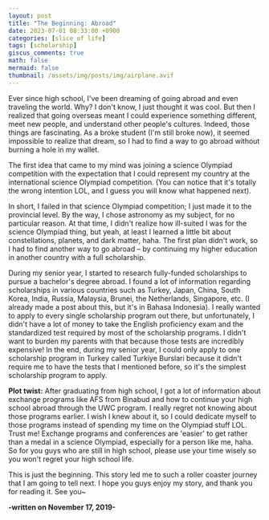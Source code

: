 ```yaml
---
layout: post
title: "The Beginning: Abroad"
date: 2023-07-01 08:33:00 +0900
categories: [slice of life]
tags: [scholarship]
giscus_comments: true
math: false
mermaid: false
thumbnail: /assets/img/posts/img/airplane.avif
---
```


Ever since high school, I've been dreaming of going abroad and even traveling the world. Why? I don't know, I just thought it was cool. But then I realized that going overseas meant I could experience something different, meet new people, and understand other people's cultures. Indeed, those things are fascinating. As a broke student (I'm still broke now), it seemed impossible to realize that dream, so I had to find a way to go abroad without burning a hole in my wallet. 

The first idea that came to my mind was joining a science Olympiad competition with the expectation that I could represent my country at the international science Olympiad competition. (You can notice that it's totally the wrong intention LOL, and I guess you will know what happened next).

In short, I failed in that science Olympiad competition; I just made it to the provincial level. By the way, I chose astronomy as my subject, for no particular reason. At that time, I didn't realize how ill-suited I was for the science Olympiad thing, but yeah, at least I learned a little bit about constellations, planets, and dark matter, haha. The first plan didn't work, so I had to find another way to go abroad – by continuing my higher education in another country with a full scholarship.

During my senior year, I started to research fully-funded scholarships to pursue a bachelor's degree abroad. I found a lot of information regarding scholarships in various countries such as Turkey, Japan, China, South Korea, India, Russia, Malaysia, Brunei, the Netherlands, Singapore, etc. (I already made a post about this, but it's in Bahasa Indonesia). I really wanted to apply to every single scholarship program out there, but unfortunately, I didn't have a lot of money to take the English proficiency exam and the standardized test required by most of the scholarship programs. I didn't want to burden my parents with that because those tests are incredibly expensive! In the end, during my senior year, I could only apply to one scholarship program in Turkey called Turkiye Burslari because it didn't require me to have the tests that I mentioned before, so it's the simplest scholarship program to apply.

**Plot twist:** After graduating from high school, I got a lot of information about exchange programs like AFS from Binabud and how to continue your high school abroad through the UWC program. I really regret not knowing about those programs earlier. I wish I knew about it, so I could dedicate myself to those programs instead of spending my time on the Olympiad stuff LOL. Trust me! Exchange programs and conferences are 'easier' to get rather than a medal in a science Olympiad, especially for a person like me, haha. So for you guys who are still in high school, please use your time wisely so you won't regret your high school life.

This is just the beginning. This story led me to such a roller coaster journey that I am going to tell next. I hope you guys enjoy my story, and thank you for reading it. See you~

**-written on November 17, 2019-**